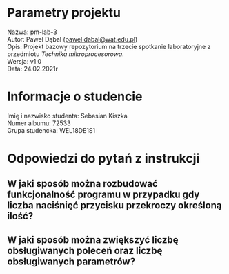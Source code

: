 # Parametry projektu

Nazwa: pm-lab-3  
Autor: Paweł Dąbal (pawel.dabal@wat.edu.pl)  
Opis: Projekt bazowy repozytorium na trzecie spotkanie laboratoryjne z przedmiotu _Technika mikroprocesorowa_.  
Wersja: v1.0  
Data: 24.02.2021r

# Informacje o studencie

Imię i nazwisko studenta: Sebasian Kiszka  
Numer albumu: 72533  
Grupa studencka: WEL18DE1S1

# Odpowiedzi do pytań z instrukcji
W jaki sposób można rozbudować funkcjonalność programu
w przypadku gdy liczba naciśnięć przycisku przekroczy określoną ilość?
- 

W jaki sposób można zwiększyć liczbę obsługiwanych poleceń oraz liczbę obsługiwanych parametrów?
- 

